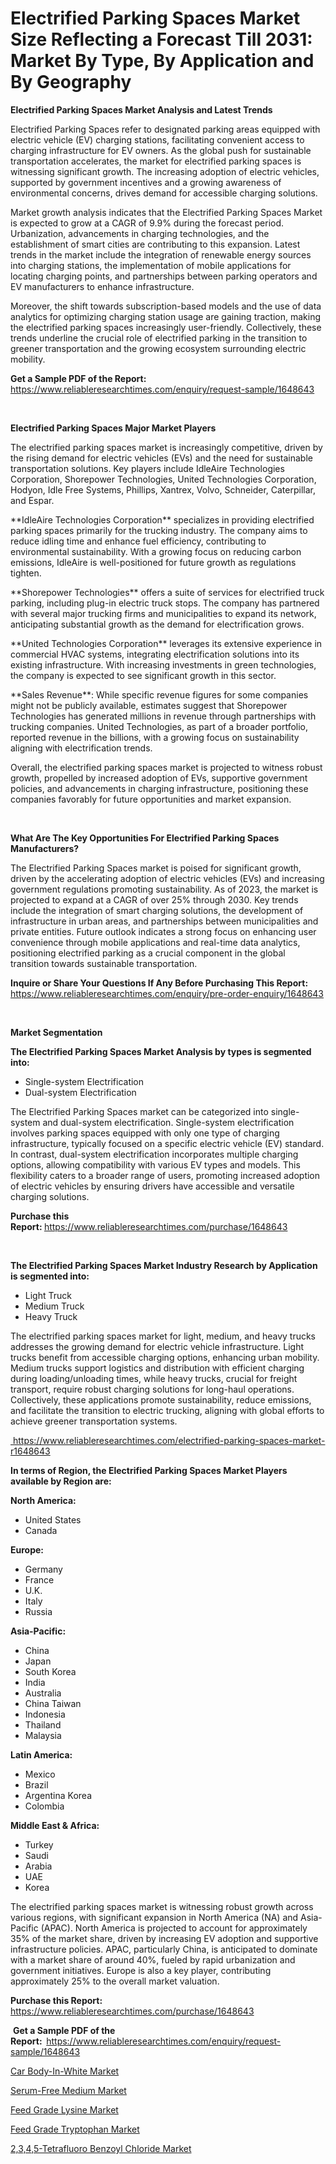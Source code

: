 <p><h1>Electrified Parking Spaces Market Size Reflecting a Forecast Till 2031: Market By Type, By Application and By Geography</h1></p><p><strong>Electrified Parking Spaces Market Analysis and Latest Trends</strong></p>
<p><p>Electrified Parking Spaces refer to designated parking areas equipped with electric vehicle (EV) charging stations, facilitating convenient access to charging infrastructure for EV owners. As the global push for sustainable transportation accelerates, the market for electrified parking spaces is witnessing significant growth. The increasing adoption of electric vehicles, supported by government incentives and a growing awareness of environmental concerns, drives demand for accessible charging solutions.</p><p>Market growth analysis indicates that the Electrified Parking Spaces Market is expected to grow at a CAGR of 9.9% during the forecast period. Urbanization, advancements in charging technologies, and the establishment of smart cities are contributing to this expansion. Latest trends in the market include the integration of renewable energy sources into charging stations, the implementation of mobile applications for locating charging points, and partnerships between parking operators and EV manufacturers to enhance infrastructure.</p><p>Moreover, the shift towards subscription-based models and the use of data analytics for optimizing charging station usage are gaining traction, making the electrified parking spaces increasingly user-friendly. Collectively, these trends underline the crucial role of electrified parking in the transition to greener transportation and the growing ecosystem surrounding electric mobility.</p></p>
<p><strong>Get a Sample PDF of the Report:&nbsp;</strong> <a href="https://www.reliableresearchtimes.com/enquiry/request-sample/1648643?utm_campaign=1287&utm_medium=2&utm_source=Github&utm_content=ia&utm_term=15102024&utm_id=electrified-parking-spaces">https://www.reliableresearchtimes.com/enquiry/request-sample/1648643</a></p>
<p>&nbsp;</p>
<p><strong>Electrified Parking Spaces Major Market Players</strong></p>
<p><p>The electrified parking spaces market is increasingly competitive, driven by the rising demand for electric vehicles (EVs) and the need for sustainable transportation solutions. Key players include IdleAire Technologies Corporation, Shorepower Technologies, United Technologies Corporation, Hodyon, Idle Free Systems, Phillips, Xantrex, Volvo, Schneider, Caterpillar, and Espar.</p><p>**IdleAire Technologies Corporation** specializes in providing electrified parking spaces primarily for the trucking industry. The company aims to reduce idling time and enhance fuel efficiency, contributing to environmental sustainability. With a growing focus on reducing carbon emissions, IdleAire is well-positioned for future growth as regulations tighten.</p><p>**Shorepower Technologies** offers a suite of services for electrified truck parking, including plug-in electric truck stops. The company has partnered with several major trucking firms and municipalities to expand its network, anticipating substantial growth as the demand for electrification grows.</p><p>**United Technologies Corporation** leverages its extensive experience in commercial HVAC systems, integrating electrification solutions into its existing infrastructure. With increasing investments in green technologies, the company is expected to see significant growth in this sector.</p><p>**Sales Revenue**: While specific revenue figures for some companies might not be publicly available, estimates suggest that Shorepower Technologies has generated millions in revenue through partnerships with trucking companies. United Technologies, as part of a broader portfolio, reported revenue in the billions, with a growing focus on sustainability aligning with electrification trends.</p><p>Overall, the electrified parking spaces market is projected to witness robust growth, propelled by increased adoption of EVs, supportive government policies, and advancements in charging infrastructure, positioning these companies favorably for future opportunities and market expansion.</p></p>
<p>&nbsp;</p>
<p><strong>What Are The Key Opportunities For Electrified Parking Spaces Manufacturers?</strong></p>
<p><p>The Electrified Parking Spaces market is poised for significant growth, driven by the accelerating adoption of electric vehicles (EVs) and increasing government regulations promoting sustainability. As of 2023, the market is projected to expand at a CAGR of over 25% through 2030. Key trends include the integration of smart charging solutions, the development of infrastructure in urban areas, and partnerships between municipalities and private entities. Future outlook indicates a strong focus on enhancing user convenience through mobile applications and real-time data analytics, positioning electrified parking as a crucial component in the global transition towards sustainable transportation.</p></p>
<p><strong>Inquire or Share Your Questions If Any Before Purchasing This Report:</strong> <a href="https://www.reliableresearchtimes.com/enquiry/pre-order-enquiry/1648643?utm_campaign=1287&utm_medium=2&utm_source=Github&utm_content=ia&utm_term=15102024&utm_id=electrified-parking-spaces">https://www.reliableresearchtimes.com/enquiry/pre-order-enquiry/1648643</a></p>
<p>&nbsp;</p>
<p><strong>Market Segmentation</strong></p>
<p><strong>The Electrified Parking Spaces Market Analysis by types is segmented into:</strong></p>
<p><ul><li>Single-system Electrification</li><li>Dual-system Electrification</li></ul></p>
<p><p>The Electrified Parking Spaces market can be categorized into single-system and dual-system electrification. Single-system electrification involves parking spaces equipped with only one type of charging infrastructure, typically focused on a specific electric vehicle (EV) standard. In contrast, dual-system electrification incorporates multiple charging options, allowing compatibility with various EV types and models. This flexibility caters to a broader range of users, promoting increased adoption of electric vehicles by ensuring drivers have accessible and versatile charging solutions.</p></p>
<p><strong>Purchase this Report:&nbsp;</strong><a href="https://www.reliableresearchtimes.com/purchase/1648643?utm_campaign=1287&utm_medium=2&utm_source=Github&utm_content=ia&utm_term=15102024&utm_id=electrified-parking-spaces">https://www.reliableresearchtimes.com/purchase/1648643</a></p>
<p>&nbsp;</p>
<p><strong>The Electrified Parking Spaces Market Industry Research by Application is segmented into:</strong></p>
<p><ul><li>Light Truck</li><li>Medium Truck</li><li>Heavy Truck</li></ul></p>
<p><p>The electrified parking spaces market for light, medium, and heavy trucks addresses the growing demand for electric vehicle infrastructure. Light trucks benefit from accessible charging options, enhancing urban mobility. Medium trucks support logistics and distribution with efficient charging during loading/unloading times, while heavy trucks, crucial for freight transport, require robust charging solutions for long-haul operations. Collectively, these applications promote sustainability, reduce emissions, and facilitate the transition to electric trucking, aligning with global efforts to achieve greener transportation systems.</p></p>
<p><a href="https://www.reliableresearchtimes.com/electrified-parking-spaces-market-r1648643?utm_campaign=1287&utm_medium=2&utm_source=Github&utm_content=ia&utm_term=15102024&utm_id=electrified-parking-spaces">&nbsp;https://www.reliableresearchtimes.com/electrified-parking-spaces-market-r1648643</a></p>
<p><strong>In terms of Region, the Electrified Parking Spaces Market Players available by Region are:</strong></p>
<p>
    <p> <strong> North America: </strong>
        <ul>
            <li>United States</li>
            <li>Canada</li>
        </ul>
        </p> 
    <p> <strong> Europe: </strong>
        <ul>
            <li>Germany</li>
            <li>France</li>
            <li>U.K.</li>
            <li>Italy</li>
            <li>Russia</li>
        </ul>
        </p> 
    <p> <strong> Asia-Pacific: </strong>
        <ul>
            <li>China</li>
            <li>Japan</li>
            <li>South Korea</li>
            <li>India</li>
            <li>Australia</li>
            <li>China Taiwan</li>
            <li>Indonesia</li>
            <li>Thailand</li>
            <li>Malaysia</li>
        </ul>
        </p> 
    <p> <strong> Latin America: </strong>
        <ul>
            <li>Mexico</li>
            <li>Brazil</li>
            <li>Argentina Korea</li>
            <li>Colombia</li>
        </ul>
        </p> 
    <p> <strong> Middle East & Africa: </strong>
        <ul>
            <li>Turkey</li>
            <li>Saudi</li>
            <li>Arabia</li>
            <li>UAE</li>
            <li>Korea</li>
        </ul>
    </p>
    </p>
<p><p>The electrified parking spaces market is witnessing robust growth across various regions, with significant expansion in North America (NA) and Asia-Pacific (APAC). North America is projected to account for approximately 35% of the market share, driven by increasing EV adoption and supportive infrastructure policies. APAC, particularly China, is anticipated to dominate with a market share of around 40%, fueled by rapid urbanization and government initiatives. Europe is also a key player, contributing approximately 25% to the overall market valuation.</p></p>
<p><strong>Purchase this Report: </strong><a href="https://www.reliableresearchtimes.com/purchase/1648643?utm_campaign=1287&utm_medium=2&utm_source=Github&utm_content=ia&utm_term=15102024&utm_id=electrified-parking-spaces">https://www.reliableresearchtimes.com/purchase/1648643</a></p>
<p>&nbsp;<strong>Get a Sample PDF of the Report:&nbsp;&nbsp;</strong><a href="https://www.reliableresearchtimes.com/enquiry/request-sample/1648643?utm_campaign=1287&utm_medium=2&utm_source=Github&utm_content=ia&utm_term=15102024&utm_id=electrified-parking-spaces">https://www.reliableresearchtimes.com/enquiry/request-sample/1648643</a></p>
<p><strong></strong></p>
<p><p><a href="https://www.linkedin.com/pulse/global-car-body-in-white-market-analysis-trends-forecasts-thm1e?utm_campaign=1287&utm_medium=2&utm_source=Github&utm_content=ia&utm_term=15102024&utm_id=electrified-parking-spaces">Car Body-In-White Market</a></p><p><a href="https://www.linkedin.com/pulse/trends-global-serum-free-medium-market-forecast-analysis-2024-uvque?utm_campaign=1287&utm_medium=2&utm_source=Github&utm_content=ia&utm_term=15102024&utm_id=electrified-parking-spaces">Serum-Free Medium Market</a></p><p><a href="https://www.linkedin.com/pulse/unveiling-market-trends-global-feed-grade-lysine-growth-sv8ve?trk=public_post_embed_feed-article-content&utm_campaign=1287&utm_medium=2&utm_source=Github&utm_content=ia&utm_term=15102024&utm_id=electrified-parking-spaces">Feed Grade Lysine Market</a></p><p><a href="https://www.linkedin.com/pulse/feed-grade-tryptophan-market-segmentation-in-depth-analysis-zb1de?trk=public_post_embed_feed-article-content&utm_campaign=1287&utm_medium=2&utm_source=Github&utm_content=ia&utm_term=15102024&utm_id=electrified-parking-spaces">Feed Grade Tryptophan Market</a></p><p><a href="https://www.linkedin.com/pulse/2345-tetrafluoro-benzoyl-chloride-industry-insights-report-cuoye?trk=public_post_embed_feed-article-content&utm_campaign=1287&utm_medium=2&utm_source=Github&utm_content=ia&utm_term=15102024&utm_id=electrified-parking-spaces">2,3,4,5-Tetrafluoro Benzoyl Chloride Market</a></p></p>